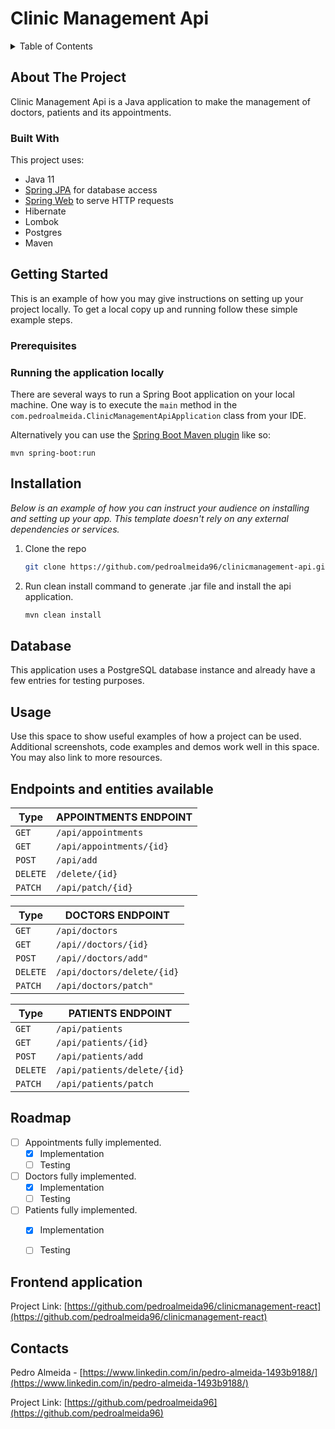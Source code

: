 # Clinic Management Api

<!-- TABLE OF CONTENTS -->
<details>
  <summary>Table of Contents</summary>
  <ol>
    <li>
      <a href="#about-the-project">About The Project</a>
      <ul>
        <li><a href="#built-with">Built With</a></li>
      </ul>
    </li>
    <li>
      <a href="#getting-started">Getting Started</a>
      <ul>
        <li><a href="#prerequisites">Prerequisites</a></li>
        <li><a href="#running-the-application-locally">Running the application locally</a></li>
        <li><a href="#installation">Installation</a></li>
      </ul>
    </li>
    <li><a href="#database">Database</a></li>
    <li><a href="#usage">Usage</a></li>
    <li><a href="#roadmap">Roadmap</a></li>
    <li><a href="#frontend-application">Frontend application</a></li>
    <li><a href="#endpoints-and-entities-available">Endpoints and entities available</a></li>
    <li><a href="#contacts">Contacts</a></li>
  </ol>
</details>

<!-- ABOUT THE PROJECT -->
## About The Project
Clinic Management Api is a Java application to make the management of doctors, patients and its appointments.

### Built With

This project uses:
* Java 11
* [Spring JPA](https://docs.spring.io/spring-data/jpa/docs/current/reference/html/) for database access
* [Spring Web](https://spring.io/guides/gs/serving-web-content/) to serve HTTP requests
* Hibernate
* Lombok
* Postgres
* Maven

<!-- GETTING STARTED -->
## Getting Started

This is an example of how you may give instructions on setting up your project locally.
To get a local copy up and running follow these simple example steps.

### Prerequisites

<!-- RUNNING THE APPLICATION LOCALLY -->
### Running the application locally

There are several ways to run a Spring Boot application on your local machine. One way is to execute the `main` method in the `com.pedroalmeida.ClinicManagementApiApplication` class from your IDE.

Alternatively you can use the [Spring Boot Maven plugin](https://docs.spring.io/spring-boot/docs/current/reference/html/build-tool-plugins-maven-plugin.html) like so:

```shell
mvn spring-boot:run
```

## Installation

_Below is an example of how you can instruct your audience on installing and setting up your app. This template doesn't rely on any external dependencies or services._

1. Clone the repo
   ```sh
   git clone https://github.com/pedroalmeida96/clinicmanagement-api.git
   ```
2. Run clean install command to generate .jar file and install the api application.
   ```sh
   mvn clean install
   ```
   
## Database
This application uses a PostgreSQL database instance and already have a few entries for testing purposes.

<!-- USAGE EXAMPLES -->
## Usage

Use this space to show useful examples of how a project can be used. Additional screenshots, code examples and demos work well in this space. You may also link to more resources.

<!-- ENDPOINTS AND ENTITIES -->
## Endpoints and entities available
| Type     | APPOINTMENTS ENDPOINT |
|----------|---------------------|
| `GET`    | `/api/appointments` |
| `GET`    | `/api/appointments/{id}` |
| `POST`   | `/api/add`          |
| `DELETE` | `/delete/{id}`      |
| `PATCH`  | `/api/patch/{id}`   |

| Type     | DOCTORS ENDPOINT           |
|----------|----------------------------|
| `GET`    | `/api/doctors`             |
| `GET`    | `/api//doctors/{id}`       |
| `POST`   | `/api//doctors/add"`       |
| `DELETE` | `/api/doctors/delete/{id}` |
| `PATCH`  | `/api/doctors/patch"`      |

| Type     | PATIENTS ENDPOINT           |
|----------|-----------------------------|
| `GET`    | `/api/patients`             |
| `GET`    | `/api/patients/{id}`        |
| `POST`   | `/api/patients/add`         |
| `DELETE` | `/api/patients/delete/{id}` |
| `PATCH`  | `/api/patients/patch`       |


<!-- ROADMAP -->
## Roadmap

- [ ] Appointments fully implemented.
    - [X] Implementation
    - [ ] Testing
- [ ] Doctors fully implemented.
    - [X] Implementation
    - [ ] Testing
- [ ] Patients fully implemented.
    - [X] Implementation
    - [ ] Testing


<!-- FRONTEND APPLICATION -->
## Frontend application
Project Link: [https://github.com/pedroalmeida96/clinicmanagement-react](https://github.com/pedroalmeida96/clinicmanagement-react)

  
<!-- CONTACTS -->
## Contacts
Pedro Almeida - [https://www.linkedin.com/in/pedro-almeida-1493b9188/](https://www.linkedin.com/in/pedro-almeida-1493b9188/)

Project Link: [https://github.com/pedroalmeida96](https://github.com/pedroalmeida96)

